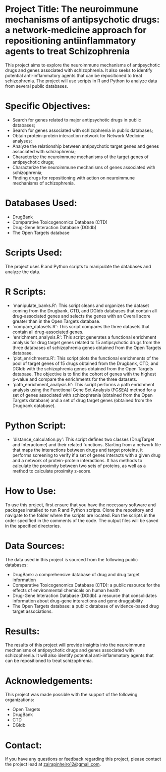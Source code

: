 # Project Title: The neuroimmune mechanisms of antipsychotic drugs: a network-medicine approach for repositioning antiinflammatory agents to treat Schizophrenia
This project aims to explore the neuroimmune mechanisms of antipsychotic drugs and genes associated with schizophrenia. It also seeks to identify potential anti-inflammatory agents that can be repositioned to treat schizophrenia. The project will use scripts in R and Python to analyze data from several public databases.

# Specific Objectives:
- Search for genes related to major antipsychotic drugs in public databases;
- Search for genes associated with schizophrenia in public databases;
- Obtain protein-protein interaction network for Network Medicine analyses;
- Analyze the relationship between antipsychotic target genes and genes associated with schizophrenia;
- Characterize the neuroimmune mechanisms of the target genes of antipsychotic drugs;
- Characterize the neuroimmune mechanisms of genes associated with schizophrenia;
- Finding drugs for repositioning with action on neuroimmune mechanisms of schizophrenia.

# Databases Used:
- DrugBank
- Comparative Toxicogenomics Database (CTD)
- Drug-Gene Interaction Database (DGIdb)
- The Open Targets database

# Scripts Used:
The project uses R and Python scripts to manipulate the databases and analyze the data.

# R Scripts:
- 'manipulate_banks.R': This script cleans and organizes the dataset coming from the Drugbank, CTD, and DGIdb databases that contain all drug-associated genes and selects the genes with an Overall score greater than in the Open Targets database.
- 'compare_datasets.R': This script compares the three datasets that contain all drug-associated genes.
- 'enrichment_analysis.R': This script generates a functional enrichment analysis for drug target genes related to 15 antipsychotic drugs from the three databases of schizophrenia genes obtained from the Open Targets database.
- 'plot_enrichments.R': This script plots the functional enrichments of the pool of target genes of 15 drugs obtained from the Drugbank, CTD, and DGIdb with the schizophrenia genes obtained from the Open Targets database. The objective is to find the cohort of genes with the highest p-value and compare the enrichments for the three datasets.
- 'path_enrichment_analysis.R': This script performs a path enrichment analysis using the Functional Gene Set Analysis (FGSEA) method for a set of genes associated with schizophrenia (obtained from the Open Targets database) and a set of drug target genes (obtained from the Drugbank database).

# Python Script:
- 'distance_calculation.py': This script defines two classes (DrugTarget and Interactome) and their related functions. Starting from a network file that maps the interactions between drugs and target proteins, it performs screening to verify if a set of genes interacts with a given drug and a network of protein-protein interactions. It has methods to calculate the proximity between two sets of proteins, as well as a method to calculate proximity z-score.

# How to Use:
To use this project, first ensure that you have the necessary software and packages installed to run R and Python scripts. Clone the repository and navigate to the folder where the scripts are located. Run the scripts in the order specified in the comments of the code. The output files will be saved in the specified directories.

# Data Sources:
The data used in this project is sourced from the following public databases:
- DrugBank: a comprehensive database of drug and drug target information
- Comparative Toxicogenomics Database (CTD): a public resource for the effects of environmental chemicals on human health
- Drug-Gene Interaction Database (DGIdb): a resource that consolidates information about drug-gene interactions and gene druggability
- The Open Targets database: a public database of evidence-based drug target associations.

# Results:
The results of this project will provide insights into the neuroimmune mechanisms of antipsychotic drugs and genes associated with schizophrenia. It will also identify potential anti-inflammatory agents that can be repositioned to treat schizophrenia.

# Acknowledgements:
This project was made possible with the support of the following organizations:
- Open Targets
- DrugBank
- CTD
- DGIdb

# Contact:
If you have any questions or feedback regarding this project, please contact the project lead at zairapinheiro12@gmail.com.
